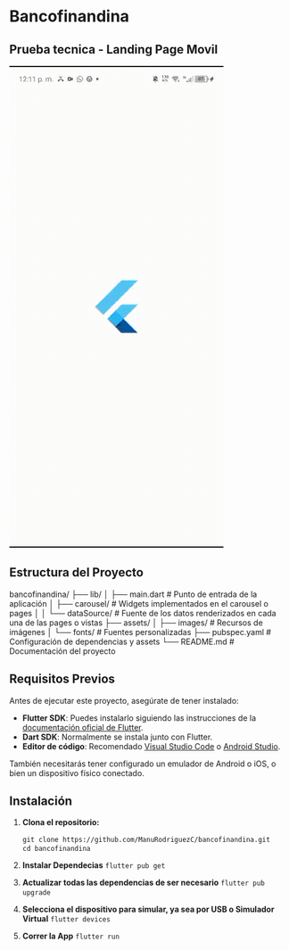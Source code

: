 # Bancofinandina

## Prueba tecnica - Landing Page Movil 

![Video Demo](assets/demo.gif)

## Estructura del Proyecto

bancofinandina/ ├── lib/ │ ├── main.dart # Punto de entrada de la aplicación │ ├── carousel/ # Widgets implementados en el carousel o pages │ │ └── dataSource/ # Fuente de los datos renderizados en cada una de las pages o vistas ├── assets/ │ ├── images/ # Recursos de imágenes │ └── fonts/ # Fuentes personalizadas ├── pubspec.yaml # Configuración de dependencias y assets └── README.md # Documentación del proyecto


## Requisitos Previos

Antes de ejecutar este proyecto, asegúrate de tener instalado:

- **Flutter SDK**: Puedes instalarlo siguiendo las instrucciones de la [documentación oficial de Flutter](https://docs.flutter.dev/get-started/install).
- **Dart SDK**: Normalmente se instala junto con Flutter.
- **Editor de código**: Recomendado [Visual Studio Code](https://code.visualstudio.com/) o [Android Studio](https://developer.android.com/studio).

También necesitarás tener configurado un emulador de Android o iOS, o bien un dispositivo físico conectado.

## Instalación

1. **Clona el repositorio:**

   ```
   git clone https://github.com/ManuRodriguezC/bancofinandina.git
   cd bancofinandina
   ```

2. **Instalar Dependecias**
```flutter pub get```

3. **Actualizar todas las dependencias de ser necesario**
```flutter pub upgrade```

4. **Selecciona el dispositivo para simular, ya sea por USB o Simulador Virtual**
```flutter devices```

5. **Correr la App**
```flutter run```